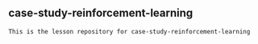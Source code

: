 ## case-study-reinforcement-learning

    This is the lesson repository for case-study-reinforcement-learning
